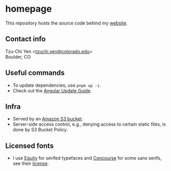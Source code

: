 # homepage
This repository hosts the source code behind my [website](https://junipertcy.info).

## Contact info
Tzu-Chi Yen <[tzuchi.yen@colorado.edu](mailto:tzuchi.yen@colorado.edu)>  
Boulder, CO

## Useful commands
* To update dependencies, use `pnpm up -i`.
* Check out the [Angular Update Guide](https://update.angular.io/).

## Infra
* Served by an [Amazon S3 bucket](https://aws.amazon.com/s3/).  
* Server-side access control, e.g., denying access to certain static files, is done by S3 Bucket Policy.

## Licensed fonts
* I use [Equity](https://typographyforlawyers.com/equity.html) for serifed typefaces and [Concourse](https://typographyforlawyers.com/concourse.html) for some sans serifs, see their [license](https://mbtype.com/license/).
